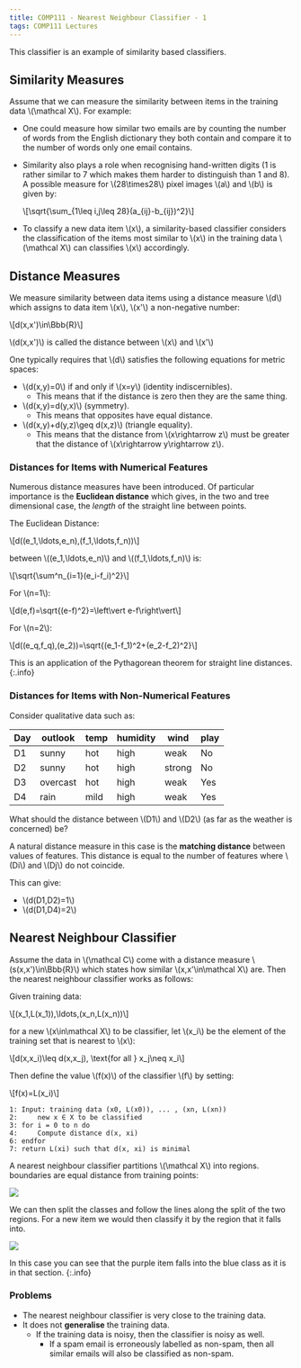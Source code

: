```yaml
---
title: COMP111 - Nearest Neighbour Classifier - 1
tags: COMP111 Lectures
---
```

This classifier is an example of similarity based classifiers. 

## Similarity Measures
Assume that we can measure the similarity between items in the training data &#92;(\mathcal X&#92;). For example:

* One could measure how similar two emails are by counting the number of words from the English dictionary they both contain and compare it to the number of words only one email contains.
* Similarity also plays a role when recognising hand-written digits (1 is rather similar to 7 which makes them harder to distinguish than 1 and 8). A possible measure for &#92;(28\times28&#92;) pixel images &#92;(a&#92;) and &#92;(b&#92;) is given by: 

	&#92;[\sqrt{\sum&#95;&#123;1\leq i,j\leq 28}(a&#95;&#123;ij}-b&#95;&#123;ij})^2}&#92;]
	
* To classify a new data item &#92;(x&#92;), a similarity-based classifier considers the classification of the items most similar to &#92;(x&#92;) in the training data &#92;(\mathcal X&#92;) can classifies &#92;(x&#92;) accordingly.

## Distance Measures
We measure similarity between data items using a distance measure &#92;(d&#92;) which assigns to data item &#92;(x&#92;), &#92;(x'&#92;) a non-negative number:

&#92;[d(x,x')\in\Bbb{R}&#92;]

&#92;(d(x,x')&#92;) is called the distance between &#92;(x&#92;) and &#92;(x'&#92;)

One typically requires that &#92;(d&#92;) satisfies the following equations for metric spaces:

* &#92;(d(x,y)=0&#92;) if and only if &#92;(x=y&#92;) (identity indiscernibles).
	* This means that if the distance is zero then they are the same thing.
* &#92;(d(x,y)=d(y,x)&#92;) (symmetry).
	* This means that opposites have equal distance.
* &#92;(d(x,y)+d(y,z)\geq d(x,z)&#92;) (triangle equality).
	* This means that the distance from &#92;(x\rightarrow z&#92;) must be greater that the distance of &#92;(x\rightarrow y\rightarrow z&#92;).
	
### Distances for Items with Numerical Features
Numerous distance measures have been introduced. Of particular importance is the **Euclidean distance** which gives, in the two and tree dimensional case, the *length* of the straight line between points.

The Euclidean Distance:

&#92;[d((e_1,\ldots,e_n),(f_1,\ldots,f_n))&#92;]

between &#92;((e_1,\ldots,e_n)&#92;) and &#92;((f_1,\ldots,f_n)&#92;) is:

&#92;[\sqrt{\sum^n&#95;&#123;i=1}(e_i-f_i)^2}&#92;]

For &#92;(n=1&#92;):

&#92;[d(e,f)=\sqrt{(e-f)^2}=\left\vert e-f\right\vert&#92;]

For &#92;(n=2&#92;):

&#92;[d((e_q,f_q),(e_2))=\sqrt{(e_1-f_1)^2+(e_2-f_2)^2}&#92;]

This is an application of the Pythagorean theorem for straight line distances.
{:.info}

### Distances for Items with Non-Numerical Features
Consider qualitative data such as:

| Day | outlook | temp | humidity | wind | play |
| --- | --- | --- | --- | --- | --- |
| D1 | sunny | hot | high | weak | No |
| D2 | sunny | hot | high | strong | No |
| D3 | overcast | hot | high | weak | Yes |
| D4 | rain | mild | high | weak | Yes |

What should the distance between &#92;(D1&#92;) and &#92;(D2&#92;) (as far as the weather is concerned) be?

A natural distance measure in this case is the **matching distance** between values of features. This distance is equal to the number of features where &#92;(Di&#92;) and &#92;(Dj&#92;) do not coincide. 

This can give:

* &#92;(d(D1,D2)=1&#92;)
* &#92;(d(D1,D4)=2&#92;)

## Nearest Neighbour Classifier
Assume the data in &#92;(\mathcal C&#92;) come with a distance measure &#92;(s(x,x')\in\Bbb{R}&#92;) which states how similar &#92;(x,x'\in\mathcal X&#92;) are. Then the nearest neighbour classifier works as follows:

Given training data:

&#92;[(x_1,L(x_1)),\ldots,(x_n,L(x_n))&#92;]

for a new &#92;(x\in\mathcal X&#92;) to be classifier, let &#92;(x_i&#92;) be the element of the training set that is nearest to &#92;(x&#92;):

&#92;[d(x,x_i)\leq d(x,x_j), \text{for all } x_j\neq x_i&#92;]

Then define the value &#92;(f(x)&#92;) of the classifier &#92;(f&#92;) by setting:

&#92;[f(x)=L(x_i)&#92;]

```
1: Input: training data (x0, L(x0)), ... , (xn, L(xn))
2:     new x ∈ X to be classified
3: for i = 0 to n do
4:     Compute distance d(x, xi)
6: endfor
7: return L(xi) such that d(x, xi) is minimal
```

A nearest neighbour classifier partitions &#92;(\mathcal X&#92;) into regions. boundaries are equal distance from training points:

![]({{site.baseurl}}/assets/comp111/lectures/2020-12-10-1-1.png)

We can then split the classes and follow the lines along the split of the two regions. For a new item we would then classify it by the region that it falls into.

![]({{site.baseurl}}/assets/comp111/lectures/2020-12-10-1-2.png)

In this case you can see that the purple item falls into the blue class as it is in that section.
{:.info}

### Problems

* The nearest neighbour classifier is very close to the training data.
* It does not **generalise** the training data.
	* If the training data is noisy, then the classifier is noisy as well.
		* If a spam email is erroneously labelled as non-spam, then all similar emails will also be classified as non-spam.

